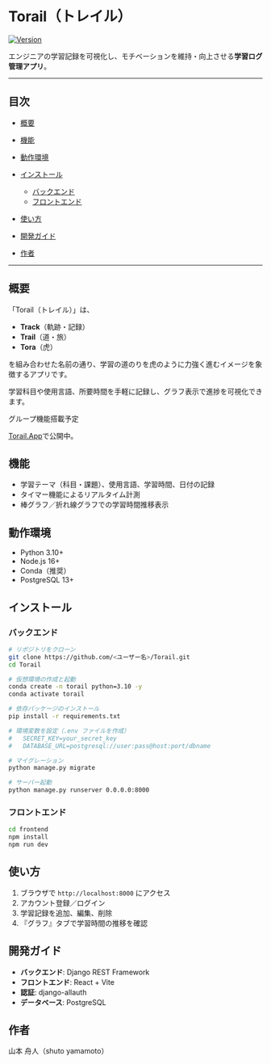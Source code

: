 # Torail（トレイル）

[![Version](https://img.shields.io/badge/Version-1.0.0-green.svg)](#)

エンジニアの学習記録を可視化し、モチベーションを維持・向上させる**学習ログ管理アプリ**。

---

## 目次

* [概要](#概要)
* [機能](#機能)
* [動作環境](#動作環境)
* [インストール](#インストール)

  * [バックエンド](#バックエンド)
  * [フロントエンド](#フロントエンド)
* [使い方](#使い方)
* [開発ガイド](#開発ガイド)
* [作者](#作者)

---

## 概要

「Torail（トレイル）」は、

* **Track**（軌跡・記録）
* **Trail**（道・旅）
* **Tora**（虎）

を組み合わせた名前の通り、学習の道のりを虎のように力強く進むイメージを象徴するアプリです。

学習科目や使用言語、所要時間を手軽に記録し、グラフ表示で進捗を可視化できます。

グループ機能搭載予定

[Torail.App](https://torail.app/)で公開中。

## 機能

* 学習テーマ（科目・課題）、使用言語、学習時間、日付の記録
* タイマー機能によるリアルタイム計測
* 棒グラフ／折れ線グラフでの学習時間推移表示


## 動作環境

* Python 3.10+
* Node.js 16+
* Conda（推奨）
* PostgreSQL 13+

## インストール

### バックエンド

```bash
# リポジトリをクローン
git clone https://github.com/<ユーザー名>/Torail.git
cd Torail

# 仮想環境の作成と起動
conda create -n torail python=3.10 -y
conda activate torail

# 依存パッケージのインストール
pip install -r requirements.txt

# 環境変数を設定（.env ファイルを作成）
#   SECRET_KEY=your_secret_key
#   DATABASE_URL=postgresql://user:pass@host:port/dbname

# マイグレーション
python manage.py migrate

# サーバー起動
python manage.py runserver 0.0.0.0:8000
```

### フロントエンド

```bash
cd frontend
npm install
npm run dev
```

## 使い方

1. ブラウザで `http://localhost:8000` にアクセス
2. アカウント登録／ログイン
3. 学習記録を追加、編集、削除
4. 『グラフ』タブで学習時間の推移を確認

## 開発ガイド

* **バックエンド**: Django REST Framework
* **フロントエンド**: React + Vite
* **認証**: django-allauth
* **データベース**: PostgreSQL

## 作者

山本 舟人（shuto yamamoto）
